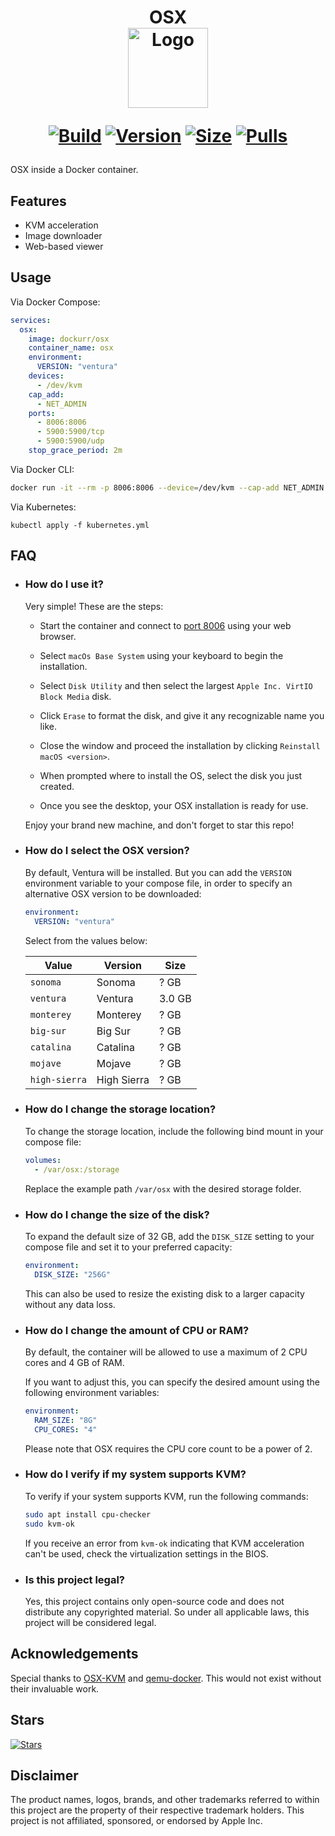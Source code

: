 <h1 align="center">OSX<br />
<div align="center">
<a href="https://github.com/dockur/osx/"><img src="https://github.com/dockur/osx/raw/master/.github/logo.png" title="Logo" style="max-width:100%;" width="128" /></a>
</div>
<div align="center">

[![Build]][build_url]
[![Version]][tag_url]
[![Size]][tag_url]
[![Pulls]][hub_url]

</div></h1>

OSX inside a Docker container.

## Features

 - KVM acceleration
 - Image downloader
 - Web-based viewer

## Usage

Via Docker Compose:

```yaml
services:
  osx:
    image: dockurr/osx
    container_name: osx
    environment:
      VERSION: "ventura"
    devices:
      - /dev/kvm
    cap_add:
      - NET_ADMIN
    ports:
      - 8006:8006
      - 5900:5900/tcp
      - 5900:5900/udp
    stop_grace_period: 2m
```

Via Docker CLI:

```bash
docker run -it --rm -p 8006:8006 --device=/dev/kvm --cap-add NET_ADMIN --stop-timeout 120 dockurr/osx
```

Via Kubernetes:

```shell
kubectl apply -f kubernetes.yml
```

## FAQ

* ### How do I use it?

  Very simple! These are the steps:
  
  - Start the container and connect to [port 8006](http://localhost:8006) using your web browser.

  - Select `macOs Base System` using your keyboard to begin the installation.

  - Select `Disk Utility` and then select the largest `Apple Inc. VirtIO Block Media` disk.

  - Click `Erase` to format the disk, and give it any recognizable name you like.

  - Close the window and proceed the installation by clicking `Reinstall macOS <version>`.
  
  - When prompted where to install the OS, select the disk you just created.

  - Once you see the desktop, your OSX installation is ready for use.
  
  Enjoy your brand new machine, and don't forget to star this repo!

* ### How do I select the OSX version?

  By default, Ventura will be installed. But you can add the `VERSION` environment variable to your compose file, in order to specify an alternative OSX version to be downloaded:

  ```yaml
  environment:
    VERSION: "ventura"
  ```

  Select from the values below:
  
  |   **Value**   | **Version**        | **Size** |
  |----|-----|----|
  | `sonoma`      | Sonoma             | ? GB     |
  | `ventura`     | Ventura            | 3.0 GB   |
  | `monterey`    | Monterey           | ? GB     |
  | `big-sur`     | Big Sur            | ? GB     |
  | `catalina`    | Catalina           | ? GB     |
  | `mojave`      | Mojave             | ? GB     |
  | `high-sierra` | High Sierra        | ? GB     |

* ### How do I change the storage location?

  To change the storage location, include the following bind mount in your compose file:

  ```yaml
  volumes:
    - /var/osx:/storage
  ```

  Replace the example path `/var/osx` with the desired storage folder.

* ### How do I change the size of the disk?

  To expand the default size of 32 GB, add the `DISK_SIZE` setting to your compose file and set it to your preferred capacity:

  ```yaml
  environment:
    DISK_SIZE: "256G"
  ```
  
  This can also be used to resize the existing disk to a larger capacity without any data loss.

* ### How do I change the amount of CPU or RAM?

  By default, the container will be allowed to use a maximum of 2 CPU cores and 4 GB of RAM.

  If you want to adjust this, you can specify the desired amount using the following environment variables:

  ```yaml
  environment:
    RAM_SIZE: "8G"
    CPU_CORES: "4"
  ```

  Please note that OSX requires the CPU core count to be a power of 2.
 
* ### How do I verify if my system supports KVM?
  
  To verify if your system supports KVM, run the following commands:

  ```bash
  sudo apt install cpu-checker
  sudo kvm-ok
  ```

  If you receive an error from `kvm-ok` indicating that KVM acceleration can't be used, check the virtualization settings in the BIOS.

* ### Is this project legal?

  Yes, this project contains only open-source code and does not distribute any copyrighted material. So under all applicable laws, this project will be considered legal.

 ## Acknowledgements

Special thanks to [OSX-KVM](https://github.com/kholia/OSX-KVM) and [qemu-docker](https://github.com/qemus/qemu-docker/). This would not exist without their invaluable work.

## Stars
[![Stars](https://starchart.cc/dockur/osx.svg?variant=adaptive)](https://starchart.cc/dockur/osx)

## Disclaimer

The product names, logos, brands, and other trademarks referred to within this project are the property of their respective trademark holders. This project is not affiliated, sponsored, or endorsed by Apple Inc.

[build_url]: https://github.com/dockur/osx/
[hub_url]: https://hub.docker.com/r/dockurr/osx/
[tag_url]: https://hub.docker.com/r/dockurr/osx/tags

[Build]: https://github.com/dockur/osx/actions/workflows/build.yml/badge.svg
[Size]: https://img.shields.io/docker/image-size/dockurr/osx/latest?color=066da5&label=size
[Pulls]: https://img.shields.io/docker/pulls/dockurr/osx.svg?style=flat&label=pulls&logo=docker
[Version]: https://img.shields.io/docker/v/dockurr/osx/latest?arch=amd64&sort=semver&color=066da5
